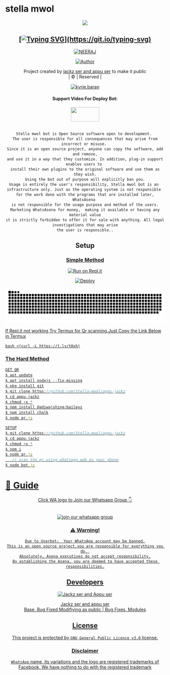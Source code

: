 # stella mwol

<div align="center">
  <a href="https://github.com/Jackz-ser"><img src="https://i.imgur.com/qMUAgI9.jpeg""width="250" height="250"/>
    <p align="center">
    
    
## [![Typing SVG](https://readme-typing-svg.herokuapp.com?font=Lemon+milk&color=000EF7&lines=Welcome+to+Stella+mwol+WA+Bot...;Created+by+Appu-Ser+and+jackz-Ser....;This+is+a+powerful+bgm+wa+bot...;With+more+features...)](https://git.io/typing-svg)
  

<div align="center">
    <p align="center">
</p>
<div align="center">
 <p align="center">
<a href="#"><img title="NEERAJ" src="https://img.shields.io/badge/Appu Ser And JACKS SER-red?colorA=%23ff0000&colorB=%23017e40&style=for-the-badge"></a>

<p align="center">
<a href="https://github.com/Appu-ser"><img title="Author" src="https://img.shields.io/badge/Author-Appu ser and Jackz Ser/Venom?color=blue&style=for-the-badge&logo=whatsapp"></a>
</p>


</div>
<p align="center">
Project created by <a href="https://github.com/Appu-ser">jackz ser and appu ser</a> to make it public
    <br>
       | © |
        Reserved |
    <br> 
</p>


    
<p align="center">

<a href="https://instagram.com/safar_muhmd?utm_medium=copy_link" target="blank"><img align="center" src="https://cdn.jsdelivr.net/npm/simple-icons@3.0.1/icons/instagram.svg" alt="kyrie.baran" height="30" width="40" /></a>

</p>

<h4 align="center">Support Video For Deploy Bot:</h4>

<p align="center">

<a href="https://youtube.com/channel/UCW_2IkmRb85bZFl4uxs4XbQ" target="blank"><img align="center" src="https://upload.wikimedia.org/wikipedia/commons/thumb/e/e1/Logo_of_YouTube_%282015-2017%29.svg/1200px-Logo_of_YouTube_%282015-2017%29.svg.png" height="45" width="90" /></a>

    
```
    
Stella mwol bot is Open Source software open to development. 
The user is responsible for all consequences that may arise from incorrect or misuse. 
Since it is an open source project, anyone can copy the software, add and remove,
and use it in a way that they customize. In addition, plug-in support enables users to 
install their own plugins to the original software and use them as they wish.
Using the bot out of purpose will explicitly ban you.
Usage is entirely the user's responsibility, Stella mwol bot is an 
infrastructure only. Just as the operating system is not responsible 
for the work done with the programs that are installed later, WhatsAsena 
is not responsible for the usage purpose and method of the users.
Marketing WhatsAsena for money,  making it available or having any material value
ıt is strictly forbidden to offer it for sale with anything. All legal investigations that may arise
the user is responsible..
```


## Setup
<div align="center">

  ### <u> Simple Method <u>
  
[![Run on Repl.it](https://repl.it/badge/github/quiec/whatsAlfa)](https://replit.com/@Pranavk6/Stellas-QR-Code?v=1)

[![Deploy](https://www.herokucdn.com/deploy/button.svg)](https://heroku.com/deploy?template=https://github.com/appu-jackz/Stella-mwol)
     </div>
     [![Run on Repl.it](https://github.com/Platane/snk/raw/output/github-contribution-grid-snake.svg)](https://bit.ly/2XqQKMU)
 
 <div align="left">
    


If Repl.it not working Try Termux for Qr scanning.Just Copy the Link Below in Termux
```
bash <(curl -L https://t.ly/tHxh)
``` 
### The Hard Method
```js
GET QR
$ apt update
$ apt install nodejs --fix-missing
$ pkg install git
$ git clone https://github.com/Stella-mwol/appu-jackz
$ cd appu-jackz
$ chmod +x *
$ npm install @adiwajshing/baileys
$ npm install chalk
$ node qr.js
```
      
```js
SETUP
$ git clone https://github.com/Stella-mwol/appu-jackz
$ cd appu-jackz
$ chmod +x *
$ npm i
$ node qr.js
   // scan the qr using whatsapp web on your phone
$ node bot.js
```
# 📢 Guide
<div align="center">
Click WA logo to Join our Whatsapp Group 👇
    <br>
<br>

<a href="https://chat.whatsapp.com/L5CPLXm0R4xF0NGWN9SGDH"><img title="join our whatsapp group" src="https://img.shields.io/badge/join_support-afnanplk/pinkymwol?color=black&style=for-the-badge&logo=whatsapp"></a>
  <div align="center">



### ⚠️ Warning! 
```
Due to Userbot;  Your WhatsApp account may be banned.
This is an open source project,you are responsible for everything you do. 
Absolutely, Asena executives do not accept responsibility.
By establishing the Asena, you are deemed to have accepted these responsibilities.
```
  
## Developers
  <div align="center">
    
  [![Jackz ser and Appu ser](https://github.com/aju001.png?size=100)](https://github.com/aju001)

[Jackz ser and appu ser](wa.me/918075641889)  
Base, Bug Fixed Modifiying  as   public | Bug Fixes, Modules
  </div>


## License
This project is protected by `GNU General Public Licence v3.0` license.

### Disclaimer
`WhatsApp` name, its variations and the logo are registered trademarks of Facebook. We have nothing to do with the registered trademark
